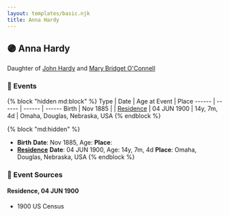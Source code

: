 ```yaml
---
layout: templates/basic.njk
title: Anna Hardy
---
```

## 🟣 Anna Hardy

Daughter of [John Hardy](/people/5/56182816) and [Mary Bridget O'Connell](/people/4/47047024)

### 📆 Events

{% block "hidden md:block" %}
Type | Date | Age at Event | Place
------ | ------ | ------ | ------
Birth | Nov 1885 |  |
[Residence](#event-event-0) | 04 JUN 1900 | 14y, 7m, 4d | Omaha, Douglas, Nebraska, USA
{% endblock %}

{% block "md:hidden" %}
- **Birth**
**Date**: Nov 1885, Age:
**Place**:
- **[Residence](#event-event-0)**
**Date**: 04 JUN 1900, Age: 14y, 7m, 4d
**Place**: Omaha, Douglas, Nebraska, USA
{% endblock %}

### 📰 Event Sources

#### <a id="event-event-0"></a> Residence, 04 JUN 1900
* 1900 US Census
